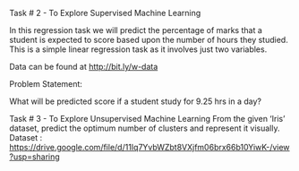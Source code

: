 Task # 2 - To Explore Supervised Machine Learning

In this regression task we will predict the percentage of marks that a student is expected to score based upon the number of hours they studied. This is a simple linear regression task as it involves just two variables.

Data can be found at http://bit.ly/w-data

Problem Statement:

What will be predicted score if a student study for 9.25 hrs in a day?





Task # 3 - To Explore Unsupervised Machine Learning
From the given ‘Iris’ dataset, predict the optimum number of clusters and represent it visually.
Dataset :
https://drive.google.com/file/d/11Iq7YvbWZbt8VXjfm06brx66b10YiwK-/view?usp=sharing
